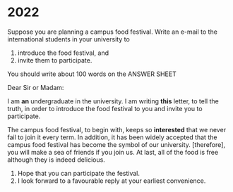 # 2022

Suppose you are planning a campus food festival. Write an e-mail to the international students in your university to

1. introduce the food festival, and
2. invite them to participate.

You should write about 100 words on the ANSWER SHEET

Dear Sir or Madam:

I am **an** undergraduate in the university. I am writing **this** letter, to tell the truth, in order to introduce the food festival to you and invite you to participate.

The campus food festival, to begin with, keeps so **interested** that we never fail to join it every term. In addition, it has been widely accepted that the campus food festival has become the symbol of our university. [therefore], you will make a sea of friends if you join us. At last, all of the food is free although they is indeed delicious.

1. Hope that you can participate the festival.
2. I look forward to a favourable reply at your earliest convenience.
